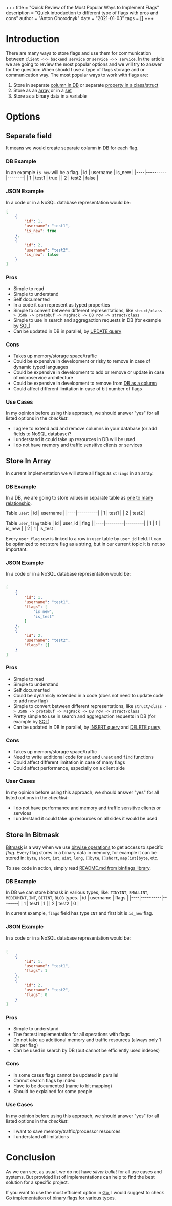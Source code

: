 +++
title = "Quick Review of the Most Popular Ways to Implement Flags"
description = "Quick introduction to different type of flags with pros and cons"
author = "Anton Ohorodnyk"
date = "2021-01-03"
tags = []
+++

# Introduction
There are many ways to store flags and use them for communication between `client <-> backend service` or `service <-> service`. In the article we are going to review the most popular options and we will try to answer for the question: When should I use a type of flags storage and or communication way.
The most popular ways to work with flags are:
1. Store in separate [column in DB](https://en.wikipedia.org/wiki/Column_(database)) or separate [property in a class/struct](https://en.wikipedia.org/wiki/Property_(programming))
1. Store as an [array](https://en.wikipedia.org/wiki/Array_data_structure) or in a [set](https://en.wikipedia.org/wiki/Set_(abstract_data_type))
1. Store as a binary data in a variable

# Options
## Separate field
It means we would create separate column in DB for each flag.

### DB Example
In an example `is_new` will be a flag.
| id | username | is_new |
|----|----------|--------|
| 1  | test1    | true   |
| 2  | test2    | false  |

### JSON Example
In a code or in a NoSQL database representation would be:
```json
[
	{
		"id": 1,
		"username": "test1",
		"is_new": true
	},
	{
		"id": 2,
		"username": "test2",
		"is_new": false
	}
]
```

### Pros
* Simple to read
* Simple to understand
* Self documented
* In a code it can represent as typed properties
* Simple to convert between different representations, like `struct/class -> JSON -> protobuf -> MsgPack -> DB row -> struct/class`
* Simple to use in search and aggregaction requests in DB (for example by [SQL](https://en.wikipedia.org/wiki/SQL))
* Can be updated in DB in parallel, by [UPDATE query](https://en.wikipedia.org/wiki/Update_(SQL))

### Cons
* Takes up memory/storage space/traffic
* Could be expensive in development or risky to remove in case of dynamic typed languages
* Could be expensive in development to add or remove or update in case of microservice architecture
* Could be expensive in development to remove from [DB as a column](https://en.wikipedia.org/wiki/Column_(database))
* Could affect different limitation in case of bit number of flags

### Use Cases
In my opinion before using this approach, we should answer "yes" for all listed options in the *checklist*:
* I agree to extend add and remove columns in your database (or add fields to NoSQL database)?
* I understand it could take up resources in DB will be used
* I do not have memory and traffic sensitive clients or services

## Store In Array
In current implementation we will store all flags as `strings` in an array.

### DB Example
In a DB, we are going to store values in separate table as [one to many relationship](https://en.wikipedia.org/wiki/One-to-many_(data_model)).

Table `user`:
| id | username |
|----|----------|
| 1  | test1    |
| 2  | test2    |

Table `user_flag` table
| id | user_id | flag    |
|----|---------|---------|
| 1  | 1       | is_new  |
| 2  | 1       | is_test |

Every `user_flag` row is linked to a row in `user` table by `user_id` field.
It can be optimized to not store flag as a string, but in our current topic it is not so important.

### JSON Example
In a code or in a NoSQL database representation would be:
```json

[
	{
		"id": 1,
		"username": "test1",
		"flags": [
			"is_new",
			"is_test"
		]
	},
	{
		"id": 2,
		"username": "test2",
		"flags": []
	}
]
```

### Pros
* Simple to read
* Simple to understand
* Self documented
* Could be dynamicly extended in a code (does not need to update code to add new flag)
* Simple to convert between different representations, like `struct/class -> JSON -> protobuf -> MsgPack -> DB row -> struct/class`
* Pretty simple to use in search and aggregaction requests in DB (for example by [SQL](https://en.wikipedia.org/wiki/SQL))
* Can be updated in DB in parallel, by [INSERT query](https://en.wikipedia.org/wiki/Insert_(SQL)) and [DELETE query](https://en.wikipedia.org/wiki/Delete_(SQL))

### Cons
* Takes up memory/storage space/traffic
* Need to write additional code for `set` and `unset` and `find` functions
* Could affect different limitation in case of many flags
* Could affect performance, especially on a client side

### User Cases
In my opinion before using this approach, we should answer "yes" for all listed options in the *checklist*:
* I do not have performance and memory and traffic sensitive clients or services
* I understand it could take up resources on all sides it would be used

## Store In Bitmask
[Bitmask](https://en.wikipedia.org/wiki/Mask_(computing)) is a way when we use [bitwise operations](https://en.wikipedia.org/wiki/Bitwise_operation) to get access to specific *flag*. Every flag stores in a binary data in memory, for example it can be stored in: `byte`, `short`, `int`, `uint`, `long`, `[]byte`, `[]short`, `map[int]byte`, etc.

To see code in action, simply read [README.md from binflags library](https://github.com/aohorodnyk/binflags/blob/main/README.md).

### DB Example
In DB we can store bitmask in various types, like: `TINYINT`, `SMALLINT`, `MEDIUMINT`, `INT`, `BITINT`, `BLOB` types.
| id | username | flags  |
|----|----------|--------|
| 1  | test1    | 1      |
| 2  | test2    | 0      |

In current example, `flags` field has type `INT` and first bit is `is_new` flag.

### JSON Example
In a code or in a NoSQL database representation would be:
```json

[
	{
		"id": 1,
		"username": "test1",
		"flags": 1
	},
	{
		"id": 2,
		"username": "test2",
		"flags": 0
	}
]
```

### Pros
* Simple to understand
* The fastest implementation for all operations with flags
* Do not take up additional memory and traffic resources (always only 1 bit per flag)
* Can be used in search by DB (but cannot be efficiently used indexes)

### Cons
* In some cases flags cannot be updated in parallel
* Cannot search flags by index
* Have to be documented (name to bit mapping)
* Should be explained for some people

### Use Cases
In my opinion before using this approach, we should answer "yes" for all listed options in the *checklist*:
* I want to save memory/traffic/processor resources
* I understand all limitations

# Conclusion
As we can see, as usual, we do not have *silver bullet* for all use cases and systems. But provided list of implementations can help to find the best solution for a specific project.

If you want to use the most efficient option in [Go](https://golang.org), I would suggest to check [Go implementation of binary flags for various types](https://github.com/aohorodnyk/binflags).
